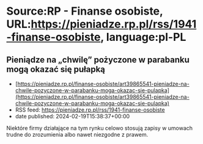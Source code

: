 # Source:RP - Finanse osobiste, URL:https://pieniadze.rp.pl/rss/1941-finanse-osobiste, language:pl-PL

## Pieniądze na „chwilę” pożyczone w parabanku mogą okazać się pułapką
 - [https://pieniadze.rp.pl/finanse-osobiste/art39865541-pieniadze-na-chwile-pozyczone-w-parabanku-moga-okazac-sie-pulapka](https://pieniadze.rp.pl/finanse-osobiste/art39865541-pieniadze-na-chwile-pozyczone-w-parabanku-moga-okazac-sie-pulapka)
 - RSS feed: https://pieniadze.rp.pl/rss/1941-finanse-osobiste
 - date published: 2024-02-19T15:38:37+00:00

Niektóre firmy działające na tym rynku celowo stosują zapisy w umowach trudne do zrozumienia albo nawet niezgodne z prawem.

